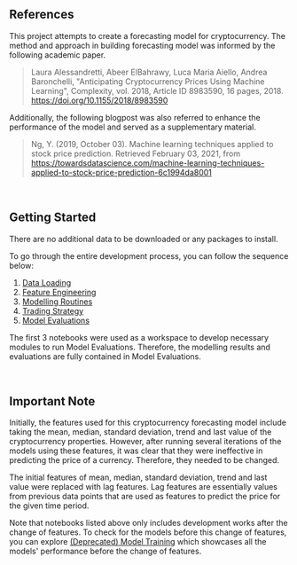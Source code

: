 <h2> References </h2>

This project attempts to create a forecasting model for cryptocurrency. The method and approach in building forecasting model was informed by the following academic paper.

>Laura Alessandretti, Abeer ElBahrawy, Luca Maria Aiello, Andrea Baronchelli, "Anticipating Cryptocurrency Prices Using Machine Learning", Complexity, vol. 2018, Article ID 8983590, 16 pages, 2018. https://doi.org/10.1155/2018/8983590


Additionally, the following blogpost was also referred to enhance the performance of the model and served as a supplementary material.

>Ng, Y. (2019, October 03). Machine learning techniques applied to stock price prediction. Retrieved February 03, 2021, from https://towardsdatascience.com/machine-learning-techniques-applied-to-stock-price-prediction-6c1994da8001

<br>
<h2> Getting Started </h2>

There are no additional data to be downloaded or any packages to install.

To go through the entire development process, you can follow the sequence below:
1. [Data Loading](./1.%20Data%20Loading.ipynb.)
2. [Feature Engineering](./2.%20Feature%20Engineering.ipynb.)
3. [Modelling Routines](./3.%20Modelling%20Routines.ipynb.)
4. [Trading Strategy](./4.%20Trading%20Strategy.ipynb.)
5. [Model Evaluations](./4.%20Model%20Evaluations.ipynb.)

The first 3 notebooks were used as a workspace to develop necessary modules to run Model Evaluations. Therefore, the modelling results and evaluations are fully contained in Model Evaluations.


<br>
<h2> Important Note </h2>

Initially, the features used for this cryptocurrency forecasting model include taking the mean, median, standard deviation, trend and last value of the cryptocurrency properties. However, after running several iterations of the models using these features, it was clear that they were ineffective in predicting the price of a currency. Therefore, they needed to be changed.

The initial features of mean, median, standard deviation, trend and last value were replaced with lag features. Lag features are essentially values from previous data points that are used as features to predict the price for the given time period. 

Note that notebooks listed above only includes development works after the change of features. To check for the models before this change of features, you can explore [(Deprecated) Model Training](./(Deprecated)%20Model%20Training.ipynb.) which showcases all the models' performance before the change of features.
